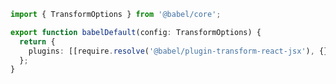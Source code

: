 ```ts renderer="common" language="ts"
import { TransformOptions } from '@babel/core';

export function babelDefault(config: TransformOptions) {
  return {
    plugins: [[require.resolve('@babel/plugin-transform-react-jsx'), {}, 'preset']],
  };
}
```
